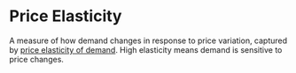 # Price Elasticity

A measure of how demand changes in response to price variation, captured by [price elasticity of demand](https://en.wikipedia.org/wiki/Price_elasticity_of_demand). High elasticity means demand is sensitive to price changes.
